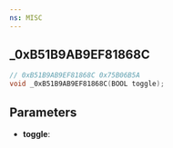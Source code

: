 ```yaml
---
ns: MISC
---
```

## _0xB51B9AB9EF81868C

```c
// 0xB51B9AB9EF81868C 0x75B06B5A
void _0xB51B9AB9EF81868C(BOOL toggle);
```


## Parameters
* **toggle**: 


